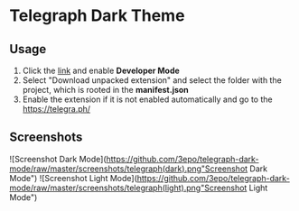 # Telegraph Dark Theme
## Usage
1. Click the [link](https://chrome://extensions/) and enable **Developer Mode**
2. Select "Download unpacked extension" and select the folder with the project, which is rooted in the **manifest.json**
3. Enable the extension if it is not enabled automatically and go to the https://telegra.ph/
## Screenshots
![Screenshot Dark Mode](https://github.com/3epo/telegraph-dark-mode/raw/master/screenshots/telegraph(dark).png"Screenshot Dark Mode")
![Screenshot Light Mode](https://github.com/3epo/telegraph-dark-mode/raw/master/screenshots/telegraph(light).png"Screenshot Light Mode")
